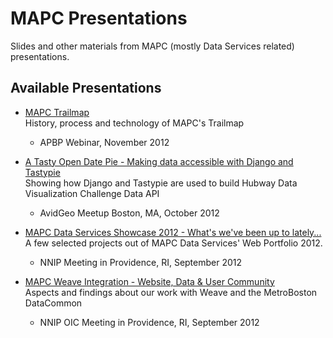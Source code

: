 
# MAPC Presentations

Slides and other materials from MAPC (mostly Data Services related) presentations.

## Available Presentations

* [MAPC Trailmap](http://mapc.github.com/presentations/trailmap/)  
History, process and technology of MAPC's Trailmap
	* APBP Webinar, November 2012

* [A Tasty Open Date Pie - Making data accessible with Django and Tastypie](http://mapc.github.com/presentations/data-api/)  
Showing how Django and Tastypie are used to build Hubway Data Visualization Challenge Data API
	* AvidGeo Meetup Boston, MA, October 2012

* [MAPC Data Services Showcase 2012 - What's we've been up to lately...](http://mapc.github.com/presentations/showcase-2012/)  
A few selected projects out of MAPC Data Services' Web Portfolio 2012.  
    * NNIP Meeting in Providence, RI, September 2012

* [MAPC Weave Integration - Website, Data & User Community](http://mapc.github.com/presentations/mapc-weave/)  
Aspects and findings about our work with Weave and the MetroBoston DataCommon
    * NNIP OIC Meeting in Providence, RI, September 2012
